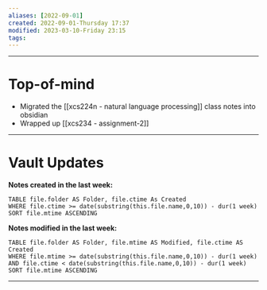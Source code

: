 ```yaml
---
aliases: [2022-09-01]
created: 2022-09-01-Thursday 17:37
modified: 2023-03-10-Friday 23:15
tags: 
---
```



---

# Top-of-mind
- Migrated the [[xcs224n - natural language processing]] class notes into obsidian
- Wrapped up [[xcs234 - assignment-2]]

---

# Vault Updates

**Notes created in the last week:**

``` dataview
TABLE file.folder AS Folder, file.ctime As Created
WHERE file.ctime >= date(substring(this.file.name,0,10)) - dur(1 week) 
SORT file.mtime ASCENDING
```

**Notes modified in the last week:**

``` dataview
TABLE file.folder AS Folder, file.mtime AS Modified, file.ctime AS Created
WHERE file.mtime >= date(substring(this.file.name,0,10)) - dur(1 week) 
AND file.ctime < date(substring(this.file.name,0,10)) - dur(1 week)
SORT file.mtime ASCENDING
```
---
